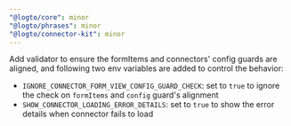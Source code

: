 ```yaml
---
"@logto/core": minor
"@logto/phrases": minor
"@logto/connector-kit": minor
---
```


Add validator to ensure the formItems and connectors' config guards are aligned, and following two env variables are added to control the behavior:
 - `IGNORE_CONNECTOR_FORM_VIEW_CONFIG_GUARD_CHECK`: set to `true` to ignore the check on `formItems` and `config` guard's alignment
 - `SHOW_CONNECTOR_LOADING_ERROR_DETAILS`: set to `true` to show the error details when connector fails to load
